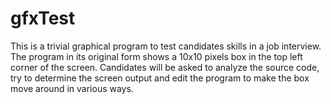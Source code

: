 # gfxTest

This is a trivial graphical program to test candidates skills in a job interview.
The program in its original form shows a 10x10 pixels box in the top left corner of the screen.
Candidates will be asked to analyze the source code, try to determine the screen output and edit the program to make the box move around in various ways.
